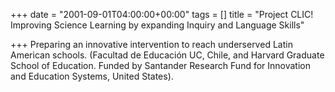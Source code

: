 +++
date = "2001-09-01T04:00:00+00:00"
tags = []
title = "Project CLIC! Improving Science Learning by expanding Inquiry and Language Skills"

+++
Preparing an innovative intervention to reach underserved Latin American schools. (Facultad de Educación UC, Chile, and Harvard Graduate School of Education. Funded by Santander Research Fund for Innovation and Education Systems, United States). 